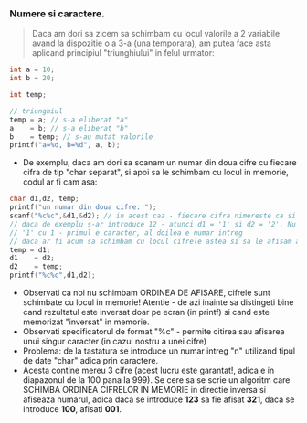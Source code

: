 ### Numere si caractere.

> Daca am dori sa zicem sa schimbam cu locul valorile a 2 variabile avand la dispozitie o a 3-a (una temporara), am putea face asta aplicand principiul "triunghiului" in felul urmator:

```c
int a = 10;
int b = 20;

int temp;

// triunghiul
temp = a; // s-a eliberat "a"
a    = b; // s-a eliberat "b"
b    = temp; // s-au mutat valorile
printf("a=%d, b=%d", a, b);
```

* De exemplu, daca am dori sa scanam un numar din doua cifre cu fiecare cifra de tip "char separat", si apoi sa le schimbam cu locul in memorie, codul ar fi cam asa:

```c
char d1,d2, temp;
printf("un numar din doua cifre: ");
scanf("%c%c",&d1,&d2); // in acest caz - fiecare cifra nimereste ca si simbol in d1 si d2
// daca de exemplu s-ar introduce 12 - atunci d1 = '1' si d2 = '2'. Nu confundati 
// '1' cu 1 - primul e caracter, al doilea e numar intreg
// daca ar fi acum sa schimbam cu locul cifrele astea si sa le afisam algoritmul ar fi:
temp = d1; 
d1    = d2;
d2    = temp; 
printf("%c%c",d1,d2);
```
* Observati ca noi nu schimbam ORDINEA DE AFISARE, cifrele sunt schimbate cu locul in memorie! Atentie - de azi inainte sa distingeti bine cand rezultatul este inversat doar pe ecran (in printf) si cand este memorizat "inversat" in memorie.
* Observati specificatorul de format "%c" - permite citirea sau afisarea unui singur caracter (in cazul nostru a unei cifre)
* Problema: de la tastatura se introduce un numar intreg "n" utilizand tipul de date "char" adica prin caractere.
* Acesta contine mereu 3 cifre (acest lucru este garantat!, adica e in diapazonul de la 100 pana la 999). Se cere sa se scrie un algoritm care SCHIMBA ORDINEA CIFRELOR IN MEMORIE in directie inversa si afiseaza numarul, adica daca se introduce **123** sa fie afisat **321**, daca se introduce **100**, afisati **001**. 

